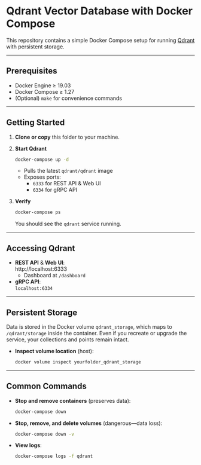 # Qdrant Vector Database with Docker Compose

This repository contains a simple Docker Compose setup for running [Qdrant](https://qdrant.tech/) with persistent storage.

---

## Prerequisites

- Docker Engine ≥ 19.03
- Docker Compose ≥ 1.27
- (Optional) `make` for convenience commands

---

## Getting Started

1. **Clone or copy** this folder to your machine.

2. **Start Qdrant**

   ```bash
   docker-compose up -d
   ```

   - Pulls the latest `qdrant/qdrant` image
   - Exposes ports:
     - `6333` for REST API & Web UI
     - `6334` for gRPC API

3. **Verify**
   ```bash
   docker-compose ps
   ```
   You should see the `qdrant` service running.

---

## Accessing Qdrant

- **REST API** & **Web UI**:  
  http://localhost:6333
  - Dashboard at `/dashboard`
- **gRPC API**:  
  `localhost:6334`

---

## Persistent Storage

Data is stored in the Docker volume `qdrant_storage`, which maps to `/qdrant/storage` inside the container. Even if you recreate or upgrade the service, your collections and points remain intact.

- **Inspect volume location** (host):
  ```bash
  docker volume inspect yourfolder_qdrant_storage
  ```

---

## Common Commands

- **Stop and remove containers** (preserves data):
  ```bash
  docker-compose down
  ```
- **Stop, remove, and delete volumes** (dangerous—data loss):
  ```bash
  docker-compose down -v
  ```
- **View logs**:
  ```bash
  docker-compose logs -f qdrant
  ```
